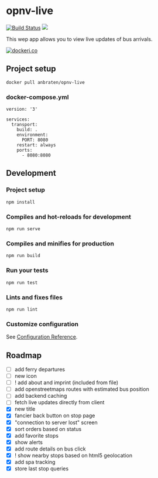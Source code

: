 # opnv-live

[![Build Status](https://travis-ci.org/Garogat/opnv-live.svg?branch=master)](https://travis-ci.org/Garogat/opnv-live)
[![](https://images.microbadger.com/badges/image/anbraten/opnv-live.svg)](https://microbadger.com/images/anbraten/opnv-live "Get your own image badge on microbadger.com")

This wep app allows you to view live updates of bus arrivals.

[![dockeri.co](https://dockeri.co/image/anbraten/opnv-live)](https://hub.docker.com/r/anbraten/opnv-live)

## Project setup
```
docker pull anbraten/opnv-live
```

### docker-compose.yml
```
version: '3'

services:
  transport:
    build: .
    environment:
      PORT: 8080
    restart: always
    ports:
      - 8080:8080
```

## Development

### Project setup
```
npm install
```

### Compiles and hot-reloads for development
```
npm run serve
```

### Compiles and minifies for production
```
npm run build
```

### Run your tests
```
npm run test
```

### Lints and fixes files
```
npm run lint
```

### Customize configuration
See [Configuration Reference](https://cli.vuejs.org/config/).


## Roadmap
- [ ] add ferry departures
- [ ] new icon
- [ ] ! add about and imprint (included from file)
- [ ] add openstreetmaps routes with estimated bus position
- [ ] add backend caching
- [ ] fetch live updates directly from client
- [x] new title
- [x] fancier back button on stop page
- [x] "connection to server lost" screen
- [x] sort orders based on status
- [x] add favorite stops
- [x] show alerts
- [x] add route details on bus click
- [x] ! show nearby stops based on html5 geolocation
- [x] add spa tracking
- [x] store last stop queries

